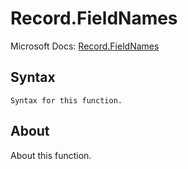 ---
---

# Record.FieldNames

Microsoft Docs: [Record.FieldNames](https://docs.microsoft.com/en-us/powerquery-m/record-fieldnames)

## Syntax

```
Syntax for this function.
```

## About

About this function.


